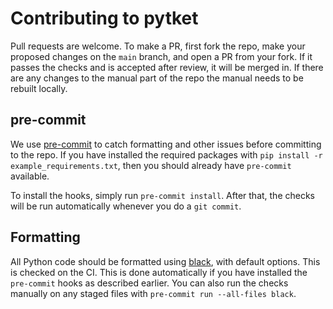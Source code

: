 # Contributing to pytket

Pull requests are welcome. To make a PR, first fork the repo, make your proposed
changes on the `main` branch, and open a PR from your fork. If it passes
the checks and is accepted after review, it will be merged in.
If there are any changes to the manual part of the repo the
manual needs to be rebuilt locally.

## pre-commit

We use [pre-commit](https://pre-commit.com/#automatically-enabling-pre-commit-on-repositories) to catch formatting and other issues before committing to the repo. If you have installed the required packages with `pip install -r example_requirements.txt`, then you should already have `pre-commit` available.

To install the hooks, simply run `pre-commit install`. After that, the checks will be run automatically whenever you do a `git commit`.

## Formatting

All Python code should be formatted using
[black](https://black.readthedocs.io/en/stable/), with default options. This is
checked on the CI. This is done automatically if you have installed the `pre-commit` hooks as described earlier. You can also run the checks manually on any staged files with `pre-commit run --all-files black`.
